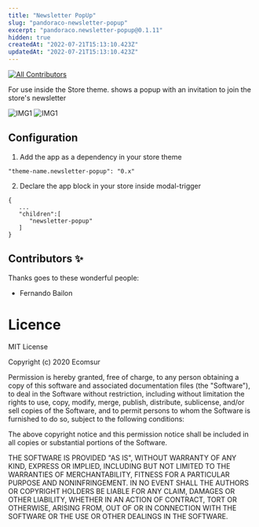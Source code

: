 ```yaml
---
title: "Newsletter PopUp"
slug: "pandoraco-newsletter-popup"
excerpt: "pandoraco.newsletter-popup@0.1.11"
hidden: true
createdAt: "2022-07-21T15:13:10.423Z"
updatedAt: "2022-07-21T15:13:10.423Z"
---
```

<!-- DOCS-IGNORE:start -->
<!-- ALL-CONTRIBUTORS-BADGE:START - Do not remove or modify this section -->

[![All Contributors](https://img.shields.io/badge/all_contributors-2-orange.svg?style=flat-square)](#contributors-)

<!-- ALL-CONTRIBUTORS-BADGE:END -->
<!-- DOCS-IGNORE:end -->

For use inside the Store theme.
shows a popup with an invitation to join the store's newsletter

![IMG1](./newsletter-popup.png)
![IMG1](./newsletter-popup2.png)


## Configuration

1. Add the app as a dependency in your store theme

```
"theme-name.newsletter-popup": "0.x"
```

2. Declare the app block in your store inside modal-trigger

```
{
   ...
   "children":[
      "newsletter-popup"
   ]
}
```



<!-- DOCS-IGNORE:start -->

## Contributors ✨

Thanks goes to these wonderful people:

<!-- ALL-CONTRIBUTORS-LIST:START - Do not remove or modify this section -->
<!-- prettier-ignore-start -->
<!-- markdownlint-disable -->
<!-- markdownlint-enable -->
<!-- prettier-ignore-end -->

<!-- ALL-CONTRIBUTORS-LIST:END -->

- Fernando Bailon

<!-- DOCS-IGNORE:end -->

# Licence

MIT License

Copyright (c) 2020 Ecomsur

Permission is hereby granted, free of charge, to any person obtaining a copy
of this software and associated documentation files (the "Software"), to deal
in the Software without restriction, including without limitation the rights
to use, copy, modify, merge, publish, distribute, sublicense, and/or sell
copies of the Software, and to permit persons to whom the Software is
furnished to do so, subject to the following conditions:

The above copyright notice and this permission notice shall be included in all
copies or substantial portions of the Software.

THE SOFTWARE IS PROVIDED "AS IS", WITHOUT WARRANTY OF ANY KIND, EXPRESS OR
IMPLIED, INCLUDING BUT NOT LIMITED TO THE WARRANTIES OF MERCHANTABILITY,
FITNESS FOR A PARTICULAR PURPOSE AND NONINFRINGEMENT. IN NO EVENT SHALL THE
AUTHORS OR COPYRIGHT HOLDERS BE LIABLE FOR ANY CLAIM, DAMAGES OR OTHER
LIABILITY, WHETHER IN AN ACTION OF CONTRACT, TORT OR OTHERWISE, ARISING FROM,
OUT OF OR IN CONNECTION WITH THE SOFTWARE OR THE USE OR OTHER DEALINGS IN THE
SOFTWARE.